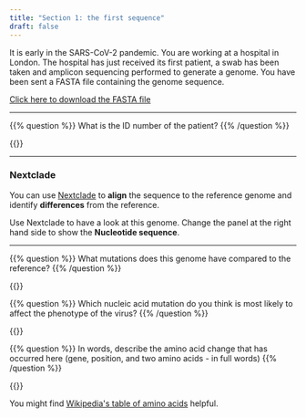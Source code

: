 ```yaml
---
title: "Section 1: the first sequence"
draft: false
---
```


It is early in the SARS-CoV-2 pandemic. You are working at a hospital in London. The hospital has just received its first patient, a swab has been taken and amplicon sequencing performed to generate a genome. You have been sent a FASTA file containing the genome sequence.

<a href="/first_sequence.fa" download="first_sequence.fa">Click here to download the FASTA file</a>

---------

{{% question %}}
What is the ID number of the patient?
{{% /question %}}

{{<answerbox key="efffsdfgsfdadga" >}}


---------

### Nextclade

You can use <a href="https://clades.nextstrain.org/?input-tree=https://cov2tree.nyc3.cdn.digitaloceanspaces.com/tree.json" class="btn-primary" target="_blank"> Nextclade</a>
 to **align** the sequence to the reference genome and identify **differences** from the reference.

 Use Nextclade to have a look at this genome. Change the panel at the right hand side to show the **Nucleotide sequence**.

****

{{% question %}}
What mutations does this genome have compared to the reference?
{{% /question %}}

{{<answerbox key="3gg42432" >}}



{{% question %}}
Which nucleic acid mutation do you think is most likely to affect the phenotype of the virus? 
{{% /question %}}

{{<answerbox key="sdasffggdas" >}}


{{% question %}}
In words, describe the amino acid change that has occurred here (gene, position, and two amino acids - in full words)
{{% /question %}}

{{<answerbox key="fdggsf" >}}

You might find  <a href="https://en.wikipedia.org/wiki/Amino_acid#Table_of_standard_amino_acid_abbreviations_and_properties">
Wikipedia's table of amino acids</a> helpful.



<!--
{{% panel status="secondary" title="Note" icon="far fa-lightbulb" %}}
You can answer these questions 



{{% /panel %}}
-->
